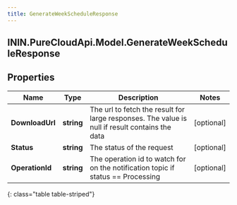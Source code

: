 ```yaml
---
title: GenerateWeekScheduleResponse
---
```

## ININ.PureCloudApi.Model.GenerateWeekScheduleResponse

## Properties

|Name | Type | Description | Notes|
|------------ | ------------- | ------------- | -------------|
| **DownloadUrl** | **string** | The url to fetch the result for large responses. The value is null if result contains the data | [optional] |
| **Status** | **string** | The status of the request | [optional] |
| **OperationId** | **string** | The operation id to watch for on the notification topic if status == Processing | [optional] |
{: class="table table-striped"}


